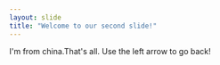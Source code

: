 ```yaml
---
layout: slide
title: "Welcome to our second slide!"
---
```

I'm from china.That's all.
Use the left arrow to go back!
